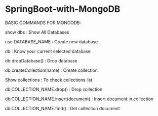 # SpringBoot-with-MongoDB



BASIC COMMANDS FOR MONGODB:






show dbs : Show All Databases

use DATABASE_NAME : Create new database

db : Know your current selected database

db.dropDatabase() : Drop database

db.createCollection(name) : Create collection

Show collections : To check collections list

db.COLLECTION_NAME.drop() : Drop collection

db.COLLECTION_NAME.insert(document) : Insert document in collection

db.COLLECTION_NAME.find() : Get collection document

